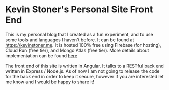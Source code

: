 # Kevin Stoner's Personal Site Front End

This is my personal blog that I created as a fun experiment, and to use some tools and languages I haven't before.  It can be found at https://kevinstoner.me.  It is hosted 100% free using Firebase (for hosting), Cloud Run (free tier), and Mongo Atlas (free tier).  More details about implementation can be found [here](https://kevinstoner.me/blog/5d27bb7f5614ae5b7ae8d7f7)

The front end of this site is written in Angular.  It talks to a RESTful back end written in Express / Node.js.  As of now I am not going to release the code for the back end in order to keep it secure, however if you are interested let me know and I would be happy to share it!